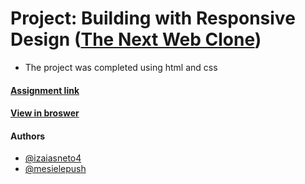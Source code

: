 # Project: Building with Responsive Design ([The Next Web Clone](https://thenextweb.com/))

* The project was completed using html and css 

#### [Assignment link](https://www.theodinproject.com/courses/html5-and-css3/lessons/building-with-responsive-design)

#### [View in broswer]()

#### Authors

* [@izaiasneto4](https://github.com/izaiasneto4)
* [@mesielepush](https://github.com/mesielepush)

